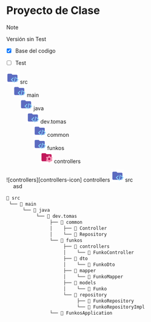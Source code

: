 # Proyecto de Clase


> [!NOTE]  
> Versión sin Test

- [x] Base del codigo
- [ ] Test

      
 ![src][src] src 
 <br>
 &emsp;  ![src][src] main
 <br>
 &emsp; &emsp; ![src][src] java
 <br>
 &emsp; &emsp; &emsp; ![src][src] dev.tomas
 <br>
 &emsp; &emsp; &emsp; &emsp; ![src][src] common
 <br>
 &emsp; &emsp; &emsp; &emsp; ![src][src] funkos
 <br>
 &emsp; &emsp; &emsp; &emsp; &emsp; ![controllers][controllers] controllers

 
 
 ![controllers][controllers-icon] controllers
 ![src][src] src
<br>
&emsp; asd



```
📁 src  
 └── 📁 main  
      └── 📁 java  
           └── 📁 dev.tomas  
                ├── 📁 common  
                │    ├── 📝 Controller  
                │    └── 📝 Repository  
                └── 📁 funkos  
                     ├── 📁 controllers  
                     │    └── 📝 FunkoController  
                     ├── 📁 dto  
                     │    └── 📝 FunkoDto  
                     ├── 📁 mapper  
                     │    └── 📝 FunkoMapper  
                     ├── 📁 models  
                     │    └── 📝 Funko  
                     └── 📁 repository  
                          ├── 📝 FunkoRepository  
                          └── 📝 FunkoRepositoryImpl  
                └── 📝 FunkosApplication 
```

<!--Variables-->
[controllers]: https://raw.githubusercontent.com/AtomMaterialUI/a-file-icon-idea/88b103c1b339da467e260823d8fe198a243c41d8/common/src/main/resources/icons/plugins/ruby/rails/projectView/controllersFolder.svg
[src]: https://raw.githubusercontent.com/AtomMaterialUI/a-file-icon-idea/88b103c1b339da467e260823d8fe198a243c41d8/common/src/main/resources/icons/modules/generatedSourceRoot.svg
